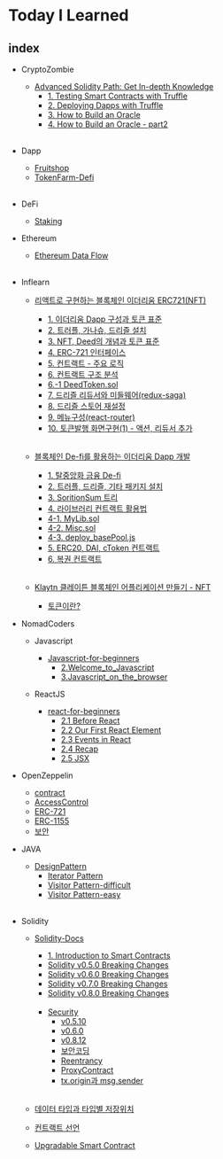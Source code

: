 # Today I Learned

## index   
- CryptoZombie
    - [Advanced Solidity Path: Get In-depth Knowledge](https://github.com/lhn1455/TIL/tree/main/CryptoZombie/Advanced%20Solidity%20Path:%20Get%20In-depth%20Knowledge)
        - [1. Testing Smart Contracts with Truffle](https://github.com/lhn1455/TIL/blob/main/CryptoZombie/Advanced%20Solidity%20Path:%20Get%20In-depth%20Knowledge/1.%20Testing%20Smart%20Contracts%20with%20Truffle.md)   
        - [2. Deploying Dapps with Truffle](https://github.com/lhn1455/TIL/blob/main/CryptoZombie/Advanced%20Solidity%20Path:%20Get%20In-depth%20Knowledge/2.%20Deploying%20Dapps%20with%20Truffle.md)
        - [3. How to Build an Oracle](https://github.com/lhn1455/TIL/blob/main/CryptoZombie/Advanced%20Solidity%20Path:%20Get%20In-depth%20Knowledge/3.%20How%20to%20Build%20an%20Oracle.md)
        - [4. How to Build an Oracle - part2](https://github.com/lhn1455/TIL/blob/main/CryptoZombie/Advanced%20Solidity%20Path:%20Get%20In-depth%20Knowledge/4.%20How%20to%20Build%20an%20Oracle%20-%20part2.md)
        <br>

- Dapp
    - [Fruitshop](https://github.com/lhn1455/TIL/blob/main/Dapp/Fruitshop/Fruitshop-dapp.md)
    - [TokenFarm-Defi](https://github.com/lhn1455/TIL/tree/main/Dapp/TokenFarm-Defi)
    <br>

- DeFi
    - [Staking](https://github.com/lhn1455/TIL/blob/main/DeFi/Staking.md)

- Ethereum
    - [Ethereum Data Flow](https://github.com/lhn1455/TIL/blob/main/Ethereum/Ethereum%20Data%20Flow.md)
    <br>

- Inflearn
    - [리액트로 구현하는 블록체인 이더리움 ERC721(NFT)](https://github.com/lhn1455/TIL/tree/main/Inflearn/%EB%A6%AC%EC%95%A1%ED%8A%B8%EB%A1%9C%20%EA%B5%AC%ED%98%84%ED%95%98%EB%8A%94%20%EB%B8%94%EB%A1%9D%EC%B2%B4%EC%9D%B8%20%EC%9D%B4%EB%8D%94%EB%A6%AC%EC%9B%80%20ERC721(NFT))
        - [1. 이더리움 Dapp 구성과 토큰 표준](https://github.com/lhn1455/TIL/blob/main/Inflearn/%EB%A6%AC%EC%95%A1%ED%8A%B8%EB%A1%9C%20%EA%B5%AC%ED%98%84%ED%95%98%EB%8A%94%20%EB%B8%94%EB%A1%9D%EC%B2%B4%EC%9D%B8%20%EC%9D%B4%EB%8D%94%EB%A6%AC%EC%9B%80%20ERC721(NFT)/1.%20%EC%9D%B4%EB%8D%94%EB%A6%AC%EC%9B%80%20Dapp%20%EA%B5%AC%EC%84%B1%EA%B3%BC%20%ED%86%A0%ED%81%B0%20%ED%91%9C%EC%A4%80.md)
        - [2. 트러플, 가나슈, 드리즐 설치](https://github.com/lhn1455/TIL/blob/main/Inflearn/%EB%A6%AC%EC%95%A1%ED%8A%B8%EB%A1%9C%20%EA%B5%AC%ED%98%84%ED%95%98%EB%8A%94%20%EB%B8%94%EB%A1%9D%EC%B2%B4%EC%9D%B8%20%EC%9D%B4%EB%8D%94%EB%A6%AC%EC%9B%80%20ERC721(NFT)/2.%20%ED%8A%B8%EB%9F%AC%ED%94%8C%2C%20%EA%B0%80%EB%82%98%EC%8A%88%2C%20%EB%93%9C%EB%A6%AC%EC%A6%90%20%EC%84%A4%EC%B9%98.md)
        - [3. NFT, Deed의 개념과 토큰 표준](https://github.com/lhn1455/TIL/blob/main/Inflearn/%EB%A6%AC%EC%95%A1%ED%8A%B8%EB%A1%9C%20%EA%B5%AC%ED%98%84%ED%95%98%EB%8A%94%20%EB%B8%94%EB%A1%9D%EC%B2%B4%EC%9D%B8%20%EC%9D%B4%EB%8D%94%EB%A6%AC%EC%9B%80%20ERC721(NFT)/3.%20NFT%2C%20Deed%EC%9D%98%20%EA%B0%9C%EB%85%90%EA%B3%BC%20%ED%86%A0%ED%81%B0%20%ED%91%9C%EC%A4%80.md)
        - [4. ERC-721 인터페이스](https://github.com/lhn1455/TIL/blob/main/Inflearn/%EB%A6%AC%EC%95%A1%ED%8A%B8%EB%A1%9C%20%EA%B5%AC%ED%98%84%ED%95%98%EB%8A%94%20%EB%B8%94%EB%A1%9D%EC%B2%B4%EC%9D%B8%20%EC%9D%B4%EB%8D%94%EB%A6%AC%EC%9B%80%20ERC721(NFT)/4.%20ERC-721%20%EC%9D%B8%ED%84%B0%ED%8E%98%EC%9D%B4%EC%8A%A4.md)
        - [5. 컨트랙트 - 주요 로직](https://github.com/lhn1455/TIL/blob/main/Inflearn/%EB%A6%AC%EC%95%A1%ED%8A%B8%EB%A1%9C%20%EA%B5%AC%ED%98%84%ED%95%98%EB%8A%94%20%EB%B8%94%EB%A1%9D%EC%B2%B4%EC%9D%B8%20%EC%9D%B4%EB%8D%94%EB%A6%AC%EC%9B%80%20ERC721(NFT)/5.%20%EC%BB%A8%ED%8A%B8%EB%9E%99%ED%8A%B8%20-%20%EC%A3%BC%EC%9A%94%20%EB%A1%9C%EC%A7%81.md)
        - [6. 컨트랙트 구조 분석](https://github.com/lhn1455/TIL/blob/main/Inflearn/%EB%A6%AC%EC%95%A1%ED%8A%B8%EB%A1%9C%20%EA%B5%AC%ED%98%84%ED%95%98%EB%8A%94%20%EB%B8%94%EB%A1%9D%EC%B2%B4%EC%9D%B8%20%EC%9D%B4%EB%8D%94%EB%A6%AC%EC%9B%80%20ERC721(NFT)/6.%20%EC%BB%A8%ED%8A%B8%EB%9E%99%ED%8A%B8%20%EA%B5%AC%EC%A1%B0%20%EB%B6%84%EC%84%9D.md)
        - [6.-1 DeedToken.sol](https://github.com/lhn1455/TIL/blob/main/Inflearn/%EB%A6%AC%EC%95%A1%ED%8A%B8%EB%A1%9C%20%EA%B5%AC%ED%98%84%ED%95%98%EB%8A%94%20%EB%B8%94%EB%A1%9D%EC%B2%B4%EC%9D%B8%20%EC%9D%B4%EB%8D%94%EB%A6%AC%EC%9B%80%20ERC721(NFT)/6.-1%20DeedToken.sol)
        - [7. 드리즐 리듀서와 미들웨어(redux-saga)](https://github.com/lhn1455/TIL/blob/main/Inflearn/%EB%A6%AC%EC%95%A1%ED%8A%B8%EB%A1%9C%20%EA%B5%AC%ED%98%84%ED%95%98%EB%8A%94%20%EB%B8%94%EB%A1%9D%EC%B2%B4%EC%9D%B8%20%EC%9D%B4%EB%8D%94%EB%A6%AC%EC%9B%80%20ERC721(NFT)/%EB%93%9C%EB%A6%AC%EC%A6%90%20%EB%A6%AC%EB%93%80%EC%84%9C%EC%99%80%20%EB%AF%B8%EB%93%A4%EC%9B%A8%EC%96%B4(redux-saga).md)
        - [8. 드리즐 스토어 재설정](https://github.com/lhn1455/TIL/blob/main/Inflearn/%EB%A6%AC%EC%95%A1%ED%8A%B8%EB%A1%9C%20%EA%B5%AC%ED%98%84%ED%95%98%EB%8A%94%20%EB%B8%94%EB%A1%9D%EC%B2%B4%EC%9D%B8%20%EC%9D%B4%EB%8D%94%EB%A6%AC%EC%9B%80%20ERC721(NFT)/%EB%93%9C%EB%A6%AC%EC%A6%90%20%EC%8A%A4%ED%86%A0%EC%96%B4%20%EC%9E%AC%EC%84%A4%EC%A0%95.md)
        - [9. 메뉴구성(react-router)](https://github.com/lhn1455/TIL/blob/main/Inflearn/%EB%A6%AC%EC%95%A1%ED%8A%B8%EB%A1%9C%20%EA%B5%AC%ED%98%84%ED%95%98%EB%8A%94%20%EB%B8%94%EB%A1%9D%EC%B2%B4%EC%9D%B8%20%EC%9D%B4%EB%8D%94%EB%A6%AC%EC%9B%80%20ERC721(NFT)/%EB%A9%94%EB%89%B4%EA%B5%AC%EC%84%B1(react-router).md)
        - [10. 토큰발행 화면구현(1) - 액션, 리듀서 추가](https://github.com/lhn1455/TIL/blob/main/Inflearn/%EB%A6%AC%EC%95%A1%ED%8A%B8%EB%A1%9C%20%EA%B5%AC%ED%98%84%ED%95%98%EB%8A%94%20%EB%B8%94%EB%A1%9D%EC%B2%B4%EC%9D%B8%20%EC%9D%B4%EB%8D%94%EB%A6%AC%EC%9B%80%20ERC721(NFT)/%ED%86%A0%ED%81%B0%EB%B0%9C%ED%96%89%20%ED%99%94%EB%A9%B4%EA%B5%AC%ED%98%84(1)%20-%20%EC%95%A1%EC%85%98%2C%20%EB%A6%AC%EB%93%80%EC%84%9C%20%EC%B6%94%EA%B0%80.md)   
        <br>

    - [블록체인 De-fi를 활용하는 이더리움 Dapp 개발](https://github.com/lhn1455/TIL/tree/main/Inflearn/%EB%B8%94%EB%A1%9D%EC%B2%B4%EC%9D%B8%20De-fi%EB%A5%BC%20%ED%99%9C%EC%9A%A9%ED%95%98%EB%8A%94%20%EC%9D%B4%EB%8D%94%EB%A6%AC%EC%9B%80%20Dapp%20%EA%B0%9C%EB%B0%9C)
        - [1. 탈중앙화 금융 De-fi](https://github.com/lhn1455/TIL/blob/main/Inflearn/%EB%B8%94%EB%A1%9D%EC%B2%B4%EC%9D%B8%20De-fi%EB%A5%BC%20%ED%99%9C%EC%9A%A9%ED%95%98%EB%8A%94%20%EC%9D%B4%EB%8D%94%EB%A6%AC%EC%9B%80%20Dapp%20%EA%B0%9C%EB%B0%9C/1.%20%ED%83%88%EC%A4%91%EC%95%99%ED%99%94%20%EA%B8%88%EC%9C%B5%20De-fi.md)
        - [2. 트러플, 드리즐, 기타 패키지 설치](https://github.com/lhn1455/TIL/blob/main/Inflearn/%EB%B8%94%EB%A1%9D%EC%B2%B4%EC%9D%B8%20De-fi%EB%A5%BC%20%ED%99%9C%EC%9A%A9%ED%95%98%EB%8A%94%20%EC%9D%B4%EB%8D%94%EB%A6%AC%EC%9B%80%20Dapp%20%EA%B0%9C%EB%B0%9C/2.%20%ED%8A%B8%EB%9F%AC%ED%94%8C%2C%20%EB%93%9C%EB%A6%AC%EC%A6%90%2C%20%EA%B8%B0%ED%83%80%20%ED%8C%A8%ED%82%A4%EC%A7%80%20%EC%84%A4%EC%B9%98.md)
        - [3. SoritionSum 트리](https://github.com/lhn1455/TIL/blob/main/Inflearn/%EB%B8%94%EB%A1%9D%EC%B2%B4%EC%9D%B8%20De-fi%EB%A5%BC%20%ED%99%9C%EC%9A%A9%ED%95%98%EB%8A%94%20%EC%9D%B4%EB%8D%94%EB%A6%AC%EC%9B%80%20Dapp%20%EA%B0%9C%EB%B0%9C/3.%20SoritionSum%20%ED%8A%B8%EB%A6%AC.md)
        - [4. 라이브러리 컨트랙트 활용법](https://github.com/lhn1455/TIL/blob/main/Inflearn/%EB%B8%94%EB%A1%9D%EC%B2%B4%EC%9D%B8%20De-fi%EB%A5%BC%20%ED%99%9C%EC%9A%A9%ED%95%98%EB%8A%94%20%EC%9D%B4%EB%8D%94%EB%A6%AC%EC%9B%80%20Dapp%20%EA%B0%9C%EB%B0%9C/4.%20%EB%9D%BC%EC%9D%B4%EB%B8%8C%EB%9F%AC%EB%A6%AC%20%EC%BB%A8%ED%8A%B8%EB%9E%99%ED%8A%B8%20%ED%99%9C%EC%9A%A9%EB%B2%95.md)
        - [4-1. MyLib.sol](https://github.com/lhn1455/TIL/blob/main/Inflearn/%EB%B8%94%EB%A1%9D%EC%B2%B4%EC%9D%B8%20De-fi%EB%A5%BC%20%ED%99%9C%EC%9A%A9%ED%95%98%EB%8A%94%20%EC%9D%B4%EB%8D%94%EB%A6%AC%EC%9B%80%20Dapp%20%EA%B0%9C%EB%B0%9C/4.-1%20MyLib.sol)
        - [4-2. Misc.sol](https://github.com/lhn1455/TIL/blob/main/Inflearn/%EB%B8%94%EB%A1%9D%EC%B2%B4%EC%9D%B8%20De-fi%EB%A5%BC%20%ED%99%9C%EC%9A%A9%ED%95%98%EB%8A%94%20%EC%9D%B4%EB%8D%94%EB%A6%AC%EC%9B%80%20Dapp%20%EA%B0%9C%EB%B0%9C/4.-2%20Misc.sol)
        - [4-3. deploy_basePool.js](https://github.com/lhn1455/TIL/blob/main/Inflearn/%EB%B8%94%EB%A1%9D%EC%B2%B4%EC%9D%B8%20De-fi%EB%A5%BC%20%ED%99%9C%EC%9A%A9%ED%95%98%EB%8A%94%20%EC%9D%B4%EB%8D%94%EB%A6%AC%EC%9B%80%20Dapp%20%EA%B0%9C%EB%B0%9C/4.-3%20deploy_basePool.js)
        - [5. ERC20, DAI, cToken 컨트랙트](https://github.com/lhn1455/TIL/blob/main/Inflearn/%EB%B8%94%EB%A1%9D%EC%B2%B4%EC%9D%B8%20De-fi%EB%A5%BC%20%ED%99%9C%EC%9A%A9%ED%95%98%EB%8A%94%20%EC%9D%B4%EB%8D%94%EB%A6%AC%EC%9B%80%20Dapp%20%EA%B0%9C%EB%B0%9C/5.%20ERC20%2C%20DAI%2C%20cToken%20%EC%BB%A8%ED%8A%B8%EB%9E%99%ED%8A%B8.md)
        - [6. 복권 컨트랙트](https://github.com/lhn1455/TIL/blob/main/Inflearn/%EB%B8%94%EB%A1%9D%EC%B2%B4%EC%9D%B8%20De-fi%EB%A5%BC%20%ED%99%9C%EC%9A%A9%ED%95%98%EB%8A%94%20%EC%9D%B4%EB%8D%94%EB%A6%AC%EC%9B%80%20Dapp%20%EA%B0%9C%EB%B0%9C/6.%20%EB%B3%B5%EA%B6%8C%20%EC%BB%A8%ED%8A%B8%EB%9E%99%ED%8A%B8.md)
        <br>
    - [Klaytn 클레이튼 블록체인 어플리케이션 만들기 - NFT](https://github.com/lhn1455/TIL/tree/main/Inflearn/Klaytn%20%ED%81%B4%EB%A0%88%EC%9D%B4%ED%8A%BC%20%EB%B8%94%EB%A1%9D%EC%B2%B4%EC%9D%B8%20%EC%96%B4%ED%94%8C%EB%A6%AC%EC%BC%80%EC%9D%B4%EC%85%98%20%EB%A7%8C%EB%93%A4%EA%B8%B0%20-%20NFT)
        - [토큰이란?](https://github.com/lhn1455/TIL/blob/main/Inflearn/Klaytn%20%ED%81%B4%EB%A0%88%EC%9D%B4%ED%8A%BC%20%EB%B8%94%EB%A1%9D%EC%B2%B4%EC%9D%B8%20%EC%96%B4%ED%94%8C%EB%A6%AC%EC%BC%80%EC%9D%B4%EC%85%98%20%EB%A7%8C%EB%93%A4%EA%B8%B0%20-%20NFT/%ED%86%A0%ED%81%B0%EC%9D%B4%EB%9E%80%3F.md)

- NomadCoders
    - Javascript
        - [Javascript-for-beginners](https://github.com/lhn1455/TIL/tree/main/NomadCoders/Javascript/Javasript-for-beginners)
            - [2.Welcome_to_Javascript](https://github.com/lhn1455/TIL/blob/main/NomadCoders/Javascript/Javasript-for-beginners/2.Welcome_to_Javascript.md)
            - [3.Javascript_on_the_browser](https://github.com/lhn1455/TIL/blob/main/NomadCoders/Javascript/Javasript-for-befinners/3.Javascript_on_the_browser.md)

    - ReactJS
        - [react-for-beginners](https://github.com/lhn1455/TIL/tree/main/NomadCoders/ReactJS/react-for-beginners)
            - [2.1 Before React](https://github.com/lhn1455/TIL/blob/main/NomadCoders/ReactJS/react-for-beginners/2.1%20Before%20React.md)
            - [2.2 Our First React Element](https://github.com/lhn1455/TIL/blob/main/NomadCoders/ReactJS/react-for-beginners/2.2%20Our%20First%20React%20Element.md)
            - [2.3 Events in React](https://github.com/lhn1455/TIL/blob/main/NomadCoders/ReactJS/react-for-beginners/2.3%20Events%20in%20React.md)
            - [2.4 Recap](https://github.com/lhn1455/TIL/blob/main/NomadCoders/ReactJS/react-for-beginners/2.4%20Recap.md)
            - [2.5 JSX](https://github.com/lhn1455/TIL/blob/main/NomadCoders/ReactJS/react-for-beginners/2.5%20JSX.md)

- OpenZeppelin
    - [contract](https://github.com/lhn1455/TIL/blob/main/OpenZeppelin/1.%20contract.md)
    - [AccessControl](https://github.com/lhn1455/TIL/blob/main/OpenZeppelin/2.%20AccessControl.md)
    - [ERC-721](https://github.com/lhn1455/TIL/blob/main/OpenZeppelin/3.%20ERC-721.md)
    - [ERC-1155](https://github.com/lhn1455/TIL/blob/main/OpenZeppelin/4.%20ERC-1155.md)
    - [보안](https://github.com/lhn1455/TIL/blob/main/OpenZeppelin/5.%20%EB%B3%B4%EC%95%88.md)

- JAVA
    - [DesignPattern](https://github.com/lhn1455/TIL/tree/main/JAVA/DesignPattern)
        - [Iterator Pattern](https://github.com/lhn1455/TIL/blob/main/JAVA/DesignPattern/Iterator%20Pattern.md)
        - [Visitor Pattern-difficult](https://github.com/lhn1455/TIL/blob/main/JAVA/DesignPattern/Visitor%20pattern.md)
        - [Visitor Pattern-easy](https://github.com/lhn1455/TIL/blob/main/JAVA/DesignPattern/Visitor%20pattern-esay.md)
        <br>

- Solidity
    - [Solidity-Docs](https://github.com/lhn1455/TIL/tree/main/Solidity/Solidity-Docs)
        - [1. Introduction to Smart Contracts](https://github.com/lhn1455/TIL/blob/main/Solidity/Solidity-Docs/1.%20Introduction%20to%20Smart%20Contracts.md)
        - [Solidity v0.5.0 Breaking Changes](https://github.com/lhn1455/TIL/blob/main/Solidity/Solidity-Docs/Solidity%20v0.5.0%20Breaking%20Changes.md)
        - [Solidity v0.6.0 Breaking Changes](https://github.com/lhn1455/TIL/blob/main/Solidity/Solidity-Docs/Solidity%20v0.6.0%20Breaking%20Changes.md)
        - [Solidity v0.7.0 Breaking Changes](https://github.com/lhn1455/TIL/blob/main/Solidity/Solidity-Docs/Solidity%20v0.7.0%20Breaking%20Changes.md)
        - [Solidity v0.8.0 Breaking Changes](https://github.com/lhn1455/TIL/blob/main/Solidity/Solidity-Docs/Solidity%20v0.8.0%20Breaking%20Changes.md)
        <br>

        - [Security](https://github.com/lhn1455/TIL/tree/main/Solidity/Solidity-Docs/Security)
            - [v0.5.10](https://github.com/lhn1455/TIL/blob/main/Solidity/Solidity-Docs/Security/v0.5.10.md)
            - [v0.6.0](https://github.com/lhn1455/TIL/blob/main/Solidity/Solidity-Docs/Security/v0.6.0.md)
            - [v0.8.12](https://github.com/lhn1455/TIL/blob/main/Solidity/Solidity-Docs/Security/v0.8.12.md)
            - [보안코딩](https://github.com/lhn1455/TIL/blob/main/Solidity/Solidity-Docs/Security/%EB%B3%B4%EC%95%88%EC%BD%94%EB%94%A9.md)
            - [Reentrancy](https://github.com/lhn1455/TIL/blob/main/Solidity/Solidity-Docs/Security/Reentrancy.md)
            - [ProxyContract](https://github.com/lhn1455/TIL/blob/main/Solidity/Solidity-Docs/Security/ProxyContract.md)
            - [tx.origin과 msg.sender](https://github.com/lhn1455/TIL/blob/main/Solidity/Solidity-Docs/Security/tx.origin%EA%B3%BC%20msg.sender.md)
        <br>


    - [데이터 타입과 타입별 저장위치](https://github.com/lhn1455/TIL/blob/main/Solidity/%EB%8D%B0%EC%9D%B4%ED%84%B0%20%ED%83%80%EC%9E%85%EA%B3%BC%20%ED%83%80%EC%9E%85%EB%B3%84%20%EC%A0%80%EC%9E%A5%EC%9C%84%EC%B9%98.md)
    - [컨트랙트 선언](https://github.com/lhn1455/TIL/blob/main/Solidity/%EC%BB%A8%ED%8A%B8%EB%9E%99%ED%8A%B8%20%EC%84%A0%EC%96%B8.md)
    - [Upgradable Smart Contract](https://github.com/lhn1455/TIL/blob/main/Solidity/Upgradable%20Smart%20Contract.md)
